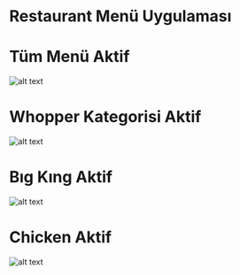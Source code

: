 # Restaurant Menü Uygulaması

# Tüm Menü Aktif

![alt text](https://res.cloudinary.com/dd4d48hwn/image/upload/v1674924299/burgerking_bv1pcf.png)

# Whopper Kategorisi Aktif

![alt text](https://res.cloudinary.com/dd4d48hwn/image/upload/v1674924301/burgerkingWhoper_gji2x4.png)

# Bıg Kıng Aktif

![alt text](https://res.cloudinary.com/dd4d48hwn/image/upload/v1674924302/burgerkingBigking_jyyst5.png)

# Chicken Aktif

![alt text](https://res.cloudinary.com/dd4d48hwn/image/upload/v1674924301/burgerkingChicken_xzggsl.png)

